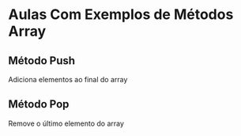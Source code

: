 # Aulas Com Exemplos de Métodos Array

## Método Push
Adiciona elementos ao final do array

## Método Pop 
Remove o último elemento do array
